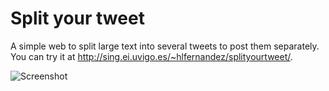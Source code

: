Split your tweet
========================

A simple web to split large text into several tweets to post them separately. You can try it at http://sing.ei.uvigo.es/~hlfernandez/splityourtweet/.

![Screenshot](https://raw.github.com/hlfernandez/split-your-tweet/master/screenshots/screenshot.png)
